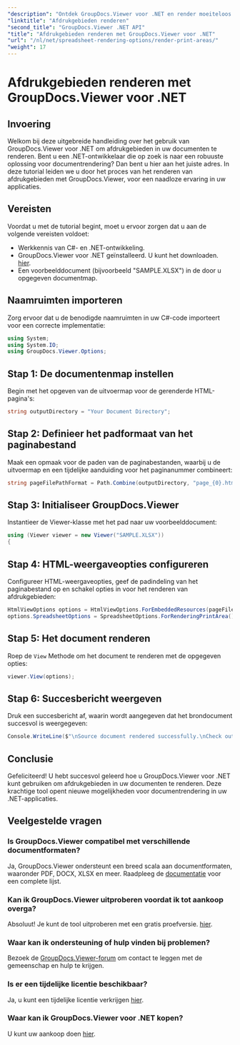 ```yaml
---
"description": "Ontdek GroupDocs.Viewer voor .NET en render moeiteloos afdrukgebieden in verschillende documentformaten. Probeer nu de gratis proefversie!"
"linktitle": "Afdrukgebieden renderen"
"second_title": "GroupDocs.Viewer .NET API"
"title": "Afdrukgebieden renderen met GroupDocs.Viewer voor .NET"
"url": "/nl/net/spreadsheet-rendering-options/render-print-areas/"
"weight": 17
---
```


# Afdrukgebieden renderen met GroupDocs.Viewer voor .NET

## Invoering
Welkom bij deze uitgebreide handleiding over het gebruik van GroupDocs.Viewer voor .NET om afdrukgebieden in uw documenten te renderen. Bent u een .NET-ontwikkelaar die op zoek is naar een robuuste oplossing voor documentrendering? Dan bent u hier aan het juiste adres. In deze tutorial leiden we u door het proces van het renderen van afdrukgebieden met GroupDocs.Viewer, voor een naadloze ervaring in uw applicaties.
## Vereisten
Voordat u met de tutorial begint, moet u ervoor zorgen dat u aan de volgende vereisten voldoet:
- Werkkennis van C#- en .NET-ontwikkeling.
- GroupDocs.Viewer voor .NET geïnstalleerd. U kunt het downloaden. [hier](https://releases.groupdocs.com/viewer/net/).
- Een voorbeelddocument (bijvoorbeeld "SAMPLE.XLSX") in de door u opgegeven documentmap.
## Naamruimten importeren
Zorg ervoor dat u de benodigde naamruimten in uw C#-code importeert voor een correcte implementatie:
```csharp
using System;
using System.IO;
using GroupDocs.Viewer.Options;
```
## Stap 1: De documentenmap instellen
Begin met het opgeven van de uitvoermap voor de gerenderde HTML-pagina's:
```csharp
string outputDirectory = "Your Document Directory";
```
## Stap 2: Definieer het padformaat van het paginabestand
Maak een opmaak voor de paden van de paginabestanden, waarbij u de uitvoermap en een tijdelijke aanduiding voor het paginanummer combineert:
```csharp
string pageFilePathFormat = Path.Combine(outputDirectory, "page_{0}.html");
```
## Stap 3: Initialiseer GroupDocs.Viewer
Instantieer de Viewer-klasse met het pad naar uw voorbeelddocument:
```csharp
using (Viewer viewer = new Viewer("SAMPLE.XLSX"))
{
```
## Stap 4: HTML-weergaveopties configureren
Configureer HTML-weergaveopties, geef de padindeling van het paginabestand op en schakel opties in voor het renderen van afdrukgebieden:
```csharp
HtmlViewOptions options = HtmlViewOptions.ForEmbeddedResources(pageFilePathFormat);
options.SpreadsheetOptions = SpreadsheetOptions.ForRenderingPrintArea();
```
## Stap 5: Het document renderen
Roep de `View` Methode om het document te renderen met de opgegeven opties:
```csharp
viewer.View(options);
```
## Stap 6: Succesbericht weergeven
Druk een succesbericht af, waarin wordt aangegeven dat het brondocument succesvol is weergegeven:
```csharp
Console.WriteLine($"\nSource document rendered successfully.\nCheck output in {outputDirectory}.");
```
## Conclusie
Gefeliciteerd! U hebt succesvol geleerd hoe u GroupDocs.Viewer voor .NET kunt gebruiken om afdrukgebieden in uw documenten te renderen. Deze krachtige tool opent nieuwe mogelijkheden voor documentrendering in uw .NET-applicaties.
## Veelgestelde vragen
### Is GroupDocs.Viewer compatibel met verschillende documentformaten?
Ja, GroupDocs.Viewer ondersteunt een breed scala aan documentformaten, waaronder PDF, DOCX, XLSX en meer. Raadpleeg de [documentatie](https://tutorials.groupdocs.com/viewer/net/) voor een complete lijst.
### Kan ik GroupDocs.Viewer uitproberen voordat ik tot aankoop overga?
Absoluut! Je kunt de tool uitproberen met een gratis proefversie. [hier](https://releases.groupdocs.com/).
### Waar kan ik ondersteuning of hulp vinden bij problemen?
Bezoek de [GroupDocs.Viewer-forum](https://forum.groupdocs.com/c/viewer/9) om contact te leggen met de gemeenschap en hulp te krijgen.
### Is er een tijdelijke licentie beschikbaar?
Ja, u kunt een tijdelijke licentie verkrijgen [hier](https://purchase.groupdocs.com/temporary-license/).
### Waar kan ik GroupDocs.Viewer voor .NET kopen?
U kunt uw aankoop doen [hier](https://purchase.groupdocs.com/buy).
